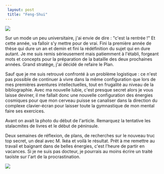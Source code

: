 ```yaml
---
 layout: post
 title: "Feng-Shui"
---
```


<p><a href="http://www.flickr.com/photos/biniki/3802458238/"><img src="http://farm3.static.flickr.com/2666/3802458238_56e73186ca_b.jpg" /></a></p>  <p>Sur un mode un peu universitaire, j'ai envie de dire : "c'est la rentrée !" Et cette année, va falloir s'y mettre pour de vrai. Fini la première année de thèse qui dure un an et demin et fini la rédéfinition du sujet qui en dure autant. Je me suis remis sérieusement mais patiemment à l'établi, forgeant mots et concepts pour la préparation de la bataille des deux prochaines années. Grand stratège, j'ai décidé de refaire le Plan.</p>  <p>Sauf que je me suis retrouvé confronté à un problème logistique : ce n'est pas possible de continuer à vivre dans la même configuration que lors de mes premières aventures intellectuelles, tout en frugalité au niveau de la bibliographie. Avec ma nouvelle lubie, c'est presque secret alors je vous laisse deviner, il me fallait donc une nouvelle configuration des énergies cosmiques pour que mon cerveau puisse se canaliser dans la direction du complexe clavier-écran pour laisser toute la gymnastique de mon mental faire ses exercices.</p>  <p>Avant on avait la photo du début de l'article. Remarquez la tentative les stalacmites de livres et le début de péninsule.</p>  <p>Deux semaines de réflexion, de plans, de recherches sur le nouveau truc top secret, un deal avec M. Ikéa et voilà le résultat. Prêt à me remettre au travail et baignant dans de belles énergies, c'est l'heure de partir en vacances. Si je ne suis pas docteur, je pourrais au moins écrire un traité taoïste sur l'art de la procrastination.</p>  <p><a href="http://www.flickr.com/photos/biniki/3936957135/in/photostream/"><img src="http://farm3.static.flickr.com/2451/3936957135_376a830e17_b.jpg" /></a></p><br />
